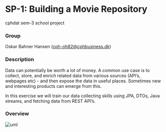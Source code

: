 # SP-1: Building a Movie Repository

cphdat sem-3 school project

### Group

Oskar Bahner Hansen (cph-oh82@cphbusiness.dk)

### Description

Data can potentially be worth a lot of money. A common use case is to collect, store, and enrich related data from various sources (API’s, webpages etc) - and then expose the data in useful places. Sometimes new and interesting products can emerge from this.

In this exercise we will train our data collecting skills using JPA, DTOs, Java streams, and fetching data from REST API’s.

### Overview

![uml]([https://github.com/Oskar123456/cphdat-sp-1-moviedb/blob/master/src/main/resources/images/puml.png)
